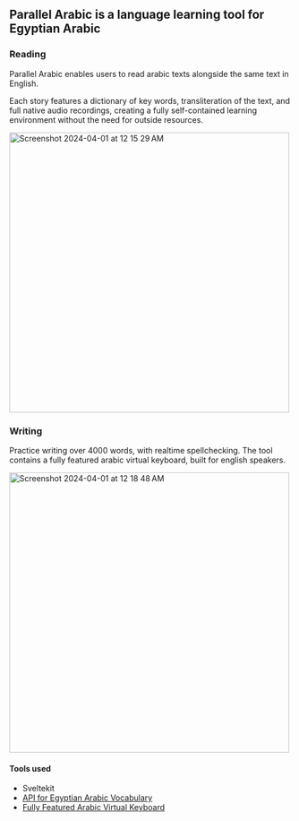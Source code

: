 ## Parallel Arabic is a language learning tool for Egyptian Arabic 
### Reading
Parallel Arabic enables users to read arabic texts alongside the same text in English.

Each story features a dictionary of key words, transliteration of the text, and full native audio recordings, creating a fully self-contained learning environment without the need for outside resources.

<img width="500" alt="Screenshot 2024-04-01 at 12 15 29 AM" src="https://github.com/selmetwa/parallel-arabic/assets/46908343/7d8f87a4-c6d1-412c-b2f5-6a969ad176de">

### Writing 
Practice writing over 4000 words, with realtime spellchecking. The tool contains a fully featured arabic virtual keyboard, built for english speakers.

<img width="500" alt="Screenshot 2024-04-01 at 12 18 48 AM" src="https://github.com/selmetwa/parallel-arabic/assets/46908343/a66d135b-84db-4554-8872-8dbcb2b4c35a">


#### Tools used
- Sveltekit
- [API for Egyptian Arabic Vocabulary](https://egyptian-arabic-vocab-selmetwa.koyeb.app/)
- [Fully Featured Arabic Virtual Keyboard](https://selmetwa.github.io/arabic-virtual-keyboard-demo/)
